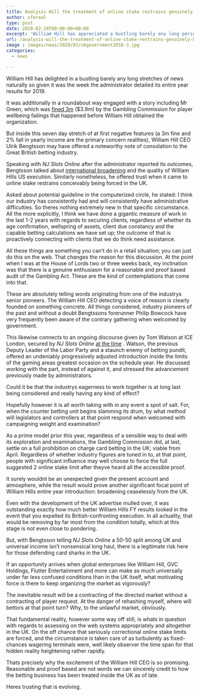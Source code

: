 ```yaml
---
title: Analysis Will the treatment of online stake restrains genuinely be reasonable and proof based
author: xforeal 
type: post
date: 2020-02-28T00:00:00+00:00
excerpt: 'William Hill has appreciated a bustling barely any long periods of news justifiably so given it was the week the administrator detailed its entire year results for 2019 '
url: /analysis-will-the-treatment-of-online-stake-restrains-genuinely-be-reasonable-and-proof-based/
image : images/news/2020/03/ukgovernment2018-3.jpg
categories:
  - news

---
```

William Hill has delighted in a bustling barely any long stretches of news naturally so given it was the week the administrator detailed its entire year results for 2019. 

It was additionally in a roundabout way engaged with a story including Mr Green, which was [fined 3m][1] ($3.9m) by the Gambling Commission for player wellbeing failings that happened before William Hill obtained the organization. 

But inside this seven day stretch of at first negative features (a 3m fine and 2&percnt; fall in yearly income are the primary concern realities), William Hill CEO Ulrik Bengtsson may have offered a noteworthy note of consolation to the Great British betting industry. 

Speaking with _NJ Slots Online_ after the administrator reported its outcomes, Bengtsson talked about [international broadening][1] and the quality of William Hills US execution. Similarly nonetheless, he offered trust when it came to online stake restrains conceivably being forced in the UK. 

Asked about potential guideline in the computerized circle, he stated: I think our industry has consistently had and will consistently have administrative difficulties. So theres nothing extremely new in that specific circumstance. All the more explicitly, I think we have done a gigantic measure of work in the last 1-2 years with regards to securing clients, regardless of whether its age confirmation, wellspring of assets, client due constancy and the capable betting calculations we have set up; the outcome of that is proactively connecting with clients that we do think need assistance. 

All these things are something you can&#8217;t do in a retail situation; you can just do this on the web. That changes the reason for this discussion. At the point when I was at the House of Lords two or three weeks back, my inclination was that there is a genuine enthusiasm for a reasonable and proof based audit of the Gambling Act. These are the kind of contemplations that come into that. 

These are absolutely telling words originating from one of the industrys senior pioneers. The William Hill CEO detecting a voice of reason is clearly founded on something concrete. All things considered, industry pioneers of the past and without a doubt Bengtssons forerunner Philip Bowcock have very frequently been aware of the contrary gathering when welcomed by government. 

This likewise connects to an ongoing discourse given by Tom Watson at ICE London, secured by _NJ Slots Online_ [at the time][1] . Watson, the previous Deputy Leader of the Labor Party and a staunch enemy of betting pundit, offered an undeniably progressively adjusted introduction inside the limits of the gaming areas greatest occasion on the schedule year. He discussed working with the part, instead of against it, and stressed the advancement previously made by administrators. 

Could it be that the industrys eagerness to work together is at long last being considered and really having any kind of effect? 

Hopefully however it is all worth taking with in any event a spot of salt. For, when the counter betting unit begins slamming its drum, by what method will legislators and controllers at that point respond when welcomed with campaigning weight and examination? 

As a prime model prior this year, regardless of a sensible way to deal with its exploration and examinations, the Gambling Commission did, at last, settle on a full prohibition on charge card betting in the UK; viable from April. Regardless of whether industry figures are tuned in to, at that point, people with significant influence may well choose to force the full suggested 2 online stake limit after theyve heard all the accessible proof. 

It surely wouldnt be an unexpected given the present account and atmosphere, while the result would prove another significant focal point of William Hills entire year introduction: broadening ceaselessly from the UK. 

Even with the development of the UK advertise mulled over, it was outstanding exactly how much better William Hills FY results looked in the event that you expelled its British-confronting execution. In all actuality, that would be removing by far most from the condition totally, which at this stage is not even close to pondering. 

But, with Bengtsson telling _NJ Slots Online_ a 50-50 split among UK and universal income isn&#8217;t nonsensical long haul, there is a legitimate risk here for those defending card sharks in the UK. 

If an opportunity arrives when global enterprises like William Hill, GVC Holdings, Flutter Entertainment and more can make as much universally under far less confused conditions than in the UK itself, what motivating force is there to keep organizing the market as vigorously? 

The inevitable result will be a contracting of the directed market without a contracting of player request. At the danger of rehashing myself, where will bettors at that point turn? Why, to the unlawful market, obviously. 

That fundamental reality, however some way off still, is whats in question with regards to assessing on the web systems appropriately and altogether in the UK. On the off chance that seriously correctional online stake limits are forced, and the circumstance is taken care of as turbulently as fixed-chances wagering terminals were, well likely observer the time span for that hidden reality heightening rather rapidly. 

Thats precisely why the excitement of the William Hill CEO is so promising. Reasonable and proof based are not words we can sincerely credit to how the betting business has been treated inside the UK as of late. 

Heres trusting that is evolving.

 [1]: #
